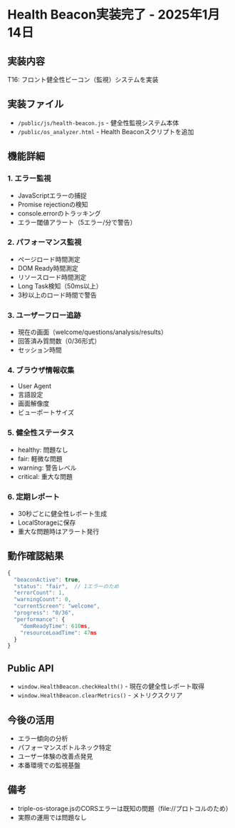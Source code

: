 # Health Beacon実装完了 - 2025年1月14日

## 実装内容
T16: フロント健全性ビーコン（監視）システムを実装

## 実装ファイル
- `/public/js/health-beacon.js` - 健全性監視システム本体
- `/public/os_analyzer.html` - Health Beaconスクリプトを追加

## 機能詳細

### 1. エラー監視
- JavaScriptエラーの捕捉
- Promise rejectionの検知
- console.errorのトラッキング
- エラー閾値アラート（5エラー/分で警告）

### 2. パフォーマンス監視
- ページロード時間測定
- DOM Ready時間測定
- リソースロード時間測定
- Long Task検知（50ms以上）
- 3秒以上のロード時間で警告

### 3. ユーザーフロー追跡
- 現在の画面（welcome/questions/analysis/results）
- 回答済み質問数（0/36形式）
- セッション時間

### 4. ブラウザ情報収集
- User Agent
- 言語設定
- 画面解像度
- ビューポートサイズ

### 5. 健全性ステータス
- healthy: 問題なし
- fair: 軽微な問題
- warning: 警告レベル
- critical: 重大な問題

### 6. 定期レポート
- 30秒ごとに健全性レポート生成
- LocalStorageに保存
- 重大な問題時はアラート発行

## 動作確認結果
```javascript
{
  "beaconActive": true,
  "status": "fair",  // 1エラーのため
  "errorCount": 1,
  "warningCount": 0,
  "currentScreen": "welcome",
  "progress": "0/36",
  "performance": {
    "domReadyTime": 610ms,
    "resourceLoadTime": 47ms
  }
}
```

## Public API
- `window.HealthBeacon.checkHealth()` - 現在の健全性レポート取得
- `window.HealthBeacon.clearMetrics()` - メトリクスクリア

## 今後の活用
- エラー傾向の分析
- パフォーマンスボトルネック特定
- ユーザー体験の改善点発見
- 本番環境での監視基盤

## 備考
- triple-os-storage.jsのCORSエラーは既知の問題（file://プロトコルのため）
- 実際の運用では問題なし